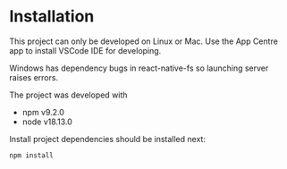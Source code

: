
# Installation

This project can only be developed on Linux or Mac. Use the App Centre app to install VSCode IDE for developing.

Windows has dependency bugs in react-native-fs so launching server raises errors.

The project was developed with

* npm v9.2.0
* node v18.13.0


Install project dependencies should be installed next:

`npm install`

